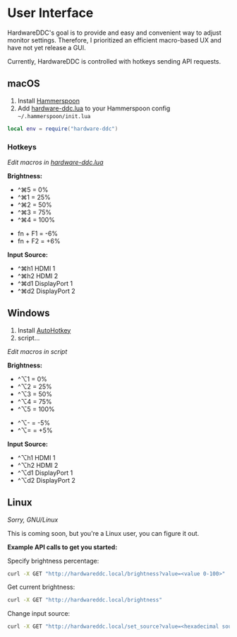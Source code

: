 # User Interface

HardwareDDC's goal is to provide and easy and convenient way to adjust monitor settings. Therefore, I prioritized an efficient macro-based UX and have not yet release a GUI.

Currently, HardwareDDC is controlled with hotkeys sending API requests.

## macOS

1. Install [Hammerspoon](https://www.hammerspoon.org)
2. Add [hardware-ddc.lua](./macos/hardware-ddc.lua) to your Hammerspoon config `~/.hammerspoon/init.lua`

```lua
local env = require("hardware-ddc")
```

### Hotkeys

_Edit macros in [hardware-ddc.lua](./macos/hardware-ddc.lua)_

**Brightness:**

- ^⌘5 = 0%
- ^⌘1 = 25%
- ^⌘2 = 50%
- ^⌘3 = 75%
- ^⌘4 = 100%

<p></p>

- fn + F1 = -6%
- fn + F2 = +6%

**Input Source:**

- ^⌘h1 HDMI 1
- ^⌘h2 HDMI 2
- ^⌘d1 DisplayPort 1
- ^⌘d2 DisplayPort 2

## Windows

1. Install [AutoHotkey](https://www.autohotkey.com/)
2. script...

_Edit macros in script_

**Brightness:**

- ^⌥1 = 0%
- ^⌥2 = 25%
- ^⌥3 = 50%
- ^⌥4 = 75%
- ^⌥5 = 100%

<p></p>

- ^⌥- = -5%
- ^⌥= = +5%

**Input Source:**

- ^⌥h1 HDMI 1
- ^⌥h2 HDMI 2
- ^⌥d1 DisplayPort 1
- ^⌥d2 DisplayPort 2

## Linux

_Sorry, GNU/Linux_

This is coming soon, but you're a Linux user, you can figure it out.

**Example API calls to get you started:**

Specify brightness percentage:

```bash
curl -X GET "http://hardwareddc.local/brightness?value=<value 0-100>"
```

Get current brightness:

```bash
curl -X GET "http://hardwareddc.local/brightness"
```

Change input source:

```bash
curl -X GET "http://hardwareddc.local/set_source?value=<hexadecimal source code>"
```
